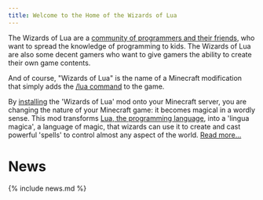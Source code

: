```yaml
---
title: Welcome to the Home of the Wizards of Lua
---
```

The Wizards of Lua are a [community of programmers and their friends](/members/),
who want to spread the knowledge of programming to kids.
The Wizards of Lua are also some decent gamers
who want to give gamers the ability to create their own game contents.

And of course, "Wizards of Lua" is the name of a Minecraft
modification that simply adds the [/lua&nbsp;command](/lua-command/) to the game.

By [installing](/installation/) the 'Wizards of Lua' mod
onto your Minecraft server, you are changing the nature of your Minecraft
game: it becomes magical in a wordly sense.
This mod transforms [Lua, the programming language](https://www.lua.org),
into a 'lingua magica', a language of magic, that wizards can use it to create
and cast powerful 'spells' to control almost any aspect of the world.
[Read more...](/introduction/)


# News
{% include news.md %}
